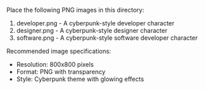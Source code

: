 Place the following PNG images in this directory:

1. developer.png - A cyberpunk-style developer character
2. designer.png - A cyberpunk-style designer character
3. software.png - A cyberpunk-style software developer character

Recommended image specifications:
- Resolution: 800x800 pixels
- Format: PNG with transparency
- Style: Cyberpunk theme with glowing effects
